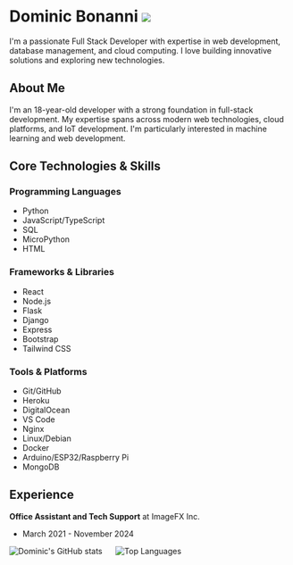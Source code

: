# Dominic Bonanni ![](https://komarev.com/ghpvc/?username=DomBDev&color=blue)

I'm a passionate Full Stack Developer with expertise in web development, database management, and cloud computing. I love building innovative solutions and exploring new technologies.

## About Me

I'm an 18-year-old developer with a strong foundation in full-stack development. My expertise spans across modern web technologies, cloud platforms, and IoT development. I'm particularly interested in machine learning and web development.

## Core Technologies & Skills

### Programming Languages
- Python
- JavaScript/TypeScript
- SQL
- MicroPython
- HTML

### Frameworks & Libraries
- React
- Node.js
- Flask
- Django
- Express
- Bootstrap
- Tailwind CSS

### Tools & Platforms
- Git/GitHub
- Heroku
- DigitalOcean
- VS Code
- Nginx
- Linux/Debian
- Docker
- Arduino/ESP32/Raspberry Pi
- MongoDB

## Experience

**Office Assistant and Tech Support** at ImageFX Inc.
- March 2021 - November 2024

![Dominic's GitHub stats](https://github-readme-stats.vercel.app/api?username=DomBDev&hide=contribs,prs,stars,issues&theme=radical&hide_border=true&border_radius=2)
&nbsp;&nbsp;&nbsp;&nbsp;
![Top Languages](https://github-readme-stats.vercel.app/api/top-langs/?username=DomBDev&theme=radical&hide_progress=true&hide_border=true&border_radius=2)

